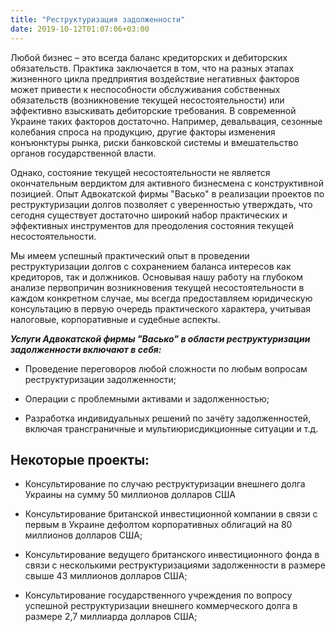 ```yaml
---
title: "Реструктуризация задолженности"
date: 2019-10-12T01:07:06+03:00
---
```


Любой бизнес – это всегда баланс кредиторских и дебиторских обязательств. Практика заключается в том, что на разных этапах жизненного цикла предприятия воздействие негативных факторов может привести к неспособности обслуживания собственных обязательств (возникновение текущей несостоятельности) или эффективно взыскивать дебиторские требования. В современной Украине таких факторов достаточно. Например, девальвация, сезонные колебания спроса на продукцию, другие факторы изменения конъюнктуры рынка, риски банковской системы и вмешательство органов государственной власти.

Однако, состояние текущей несостоятельности не является окончательным вердиктом для активного бизнесмена с конструктивной позицией. Опыт Адвокатской фирмы "Васько" в реализации проектов по реструктуризации долгов позволяет с уверенностью утверждать, что сегодня существует достаточно широкий набор практических и эффективных инструментов для преодоления состояния текущей несостоятельности.

Мы имеем успешный практический опыт в проведении реструктуризации долгов с сохранением баланса интересов как кредиторов, так и должников. Основывая нашу работу на глубоком анализе первопричин возникновения текущей несостоятельности в каждом конкретном случае, мы всегда предоставляем юридическую консультацию в первую очередь практического характера, учитывая налоговые, корпоративные и судебные аспекты.

***Услуги Адвокатской фирмы "Васько" в области реструктуризации задолженности включают в себя:***

- Проведение переговоров любой сложности по любым вопросам реструктуризации задолженности;

- Операции с проблемными активами и задолженностью;

- Разработка индивидуальных решений по зачёту задолженностей, включая трансграничные и мультиюрисдикционные ситуации и т.д.

## Некоторые проекты:

- Консультирование по случаю реструктуризации внешнего долга Украины на сумму 50 миллионов долларов США

- Консультирование британской инвестиционной компании в связи с первым в Украине дефолтом корпоративных облигаций на 80 миллионов долларов США;

- Консультирование ведущего британского инвестиционного фонда в связи с несколькими реструктуризациями задолженности в размере свыше 43 миллионов долларов США;

- Консультирование государственного учреждения по вопросу успешной реструктуризации внешнего коммерческого долга в размере 2,7 миллиарда долларов США;